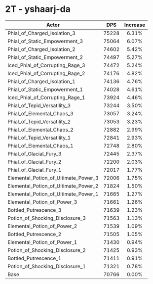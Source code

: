 # 2T - yshaarj-da
| Actor | DPS | Increase |
|---|:---:|:---:|
|Phial_of_Charged_Isolation_3|75228|6.31%|
|Phial_of_Static_Empowerment_3|75064|6.07%|
|Phial_of_Charged_Isolation_2|74602|5.42%|
|Phial_of_Static_Empowerment_2|74497|5.27%|
|Iced_Phial_of_Corrupting_Rage_3|74472|5.24%|
|Iced_Phial_of_Corrupting_Rage_2|74176|4.82%|
|Phial_of_Charged_Isolation_1|74136|4.76%|
|Phial_of_Static_Empowerment_1|74028|4.61%|
|Iced_Phial_of_Corrupting_Rage_1|73924|4.46%|
|Phial_of_Tepid_Versatility_3|73244|3.50%|
|Phial_of_Elemental_Chaos_3|73057|3.24%|
|Phial_of_Tepid_Versatility_2|73053|3.23%|
|Phial_of_Elemental_Chaos_2|72882|2.99%|
|Phial_of_Tepid_Versatility_1|72841|2.93%|
|Phial_of_Elemental_Chaos_1|72748|2.80%|
|Phial_of_Glacial_Fury_3|72445|2.37%|
|Phial_of_Glacial_Fury_2|72200|2.03%|
|Phial_of_Glacial_Fury_1|72017|1.77%|
|Elemental_Potion_of_Ultimate_Power_3|72006|1.75%|
|Elemental_Potion_of_Ultimate_Power_2|71824|1.50%|
|Elemental_Potion_of_Ultimate_Power_1|71665|1.27%|
|Elemental_Potion_of_Power_3|71661|1.26%|
|Bottled_Putrescence_3|71639|1.23%|
|Potion_of_Shocking_Disclosure_3|71563|1.13%|
|Elemental_Potion_of_Power_2|71539|1.09%|
|Bottled_Putrescence_2|71505|1.05%|
|Elemental_Potion_of_Power_1|71430|0.94%|
|Potion_of_Shocking_Disclosure_2|71425|0.93%|
|Bottled_Putrescence_1|71411|0.91%|
|Potion_of_Shocking_Disclosure_1|71321|0.78%|
|Base|70766|0.00%|
